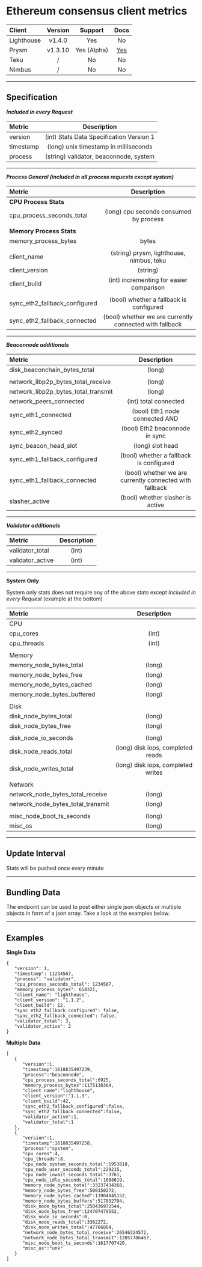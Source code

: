 # Ethereum consensus client metrics


| Client   | Version   | Support     | Docs
| :------------- | :----------: | :----------: | :----------: |
|  Lighthouse | v1.4.0  | Yes  | No   |
|  Prysm | v1.3.10 | Yes (Alpha)   | [Yes](https://docs.prylabs.network/docs/prysm-usage/client-stats/ "Yes")   |
|  Teku | / | No  | No   |
|  Nimbus | / | No   | No   |


------------

## Specification

***Included in every Request***

| Metric   | Description   | 
| :------------- | :----------: | 
|  version |  (int) Stats Data Specification Version 1  |
|  timestamp | (long) unix timestamp in milliseconds  |
|  process |  (string) validator, beaconnode, system  |


------------

***Process General (included in all process requests except system)***

| Metric   | Description   | 
| :------------- | :----------: | 
|  **CPU Process Stats** |  |
|  cpu_process_seconds_total | (long) cpu seconds consumed by process |
|  |  |
|  **Memory Process Stats** |  |
|  memory_process_bytes	 |  bytes |
|  |  |
| client_name | (string) prysm, lighthouse, nimbus, teku |
| client_version |  (string) |
| client_build | (int) incrementing for easier comparison |
|  |  |
| sync_eth2_fallback_configured | (bool) whether a fallback is configured |
| sync_eth2_fallback_connected | (bool) whether we are currently connected with fallback |

------------

***Beaconnode additionals***


| Metric   | Description   | 
| :------------- | :----------: | 
|  disk_beaconchain_bytes_total	 | (long) |
|  |  |
| network_libp2p_bytes_total_receive | (long) |
| network_libp2p_bytes_total_transmit | (long) |
| network_peers_connected    | (int) total connected |
| sync_eth1_connected  | (bool) Eth1 node connected AND  |
| sync_eth2_synced  | (bool) Eth2 beaconnode in sync  |
| sync_beacon_head_slot	| (long) slot head |
| sync_eth1_fallback_configured	 | (bool) whether a fallback is configured |
| sync_eth1_fallback_connected | (bool) whether we are currently connected with fallback |
| slasher_active | (bool) whether slasher is active |

------------

***Validator additionals***

| Metric   | Description   | 
| :------------- | :----------: | 
|  validator_total | (int) |
|  validator_active | (int) |

------------

**System Only** 

System only stats does not require any of the above stats except *Included in every Request* (example at the bottom)

| Metric   | Description   | 
| :------------- | :----------: | 
| CPU |  |
|  cpu_cores   | (int) |
|  cpu_threads  | (int) |
|  |  |
| Memory |  |
| memory_node_bytes_total | (long) |
| memory_node_bytes_free | (long) |
| memory_node_bytes_cached | (long) |
| memory_node_bytes_buffered |(long) |
|  |  |
| Disk |  |
| disk_node_bytes_total| (long) |
| disk_node_bytes_free | (long) |
|  |  |
| disk_node_io_seconds | (long) |
| disk_node_reads_total | (long) disk iops, completed reads |
| disk_node_writes_total  | (long) disk iops, completed writes |
|  |  |
| Network |  |
| network_node_bytes_total_receive  | (long) |
| network_node_bytes_total_transmit  | (long) |
|  |  |
| misc_node_boot_ts_seconds | (long) |
| misc_os | (long) |

------------

## Update Interval
Stats will be pushed once every minute

------------

## Bundling Data
The endpoint can be used to post either single json objects or multiple objects in form of a json array. Take a look at the examples below.

------------

## Examples 

**Single Data**

```
{
   "version": 1,
   "timestamp": 11234567,
   "process": "validator",
   "cpu_process_seconds_total": 1234567,
   "memory_process_bytes": 654321,
   "client_name": "lighthouse",
   "client_version": "1.1.2",
   "client_build": 12,
   "sync_eth2_fallback_configured": false,
   "sync_eth2_fallback_connected": false,
   "validator_total": 3,
   "validator_active": 2
}
```

**Multiple Data**

```
[
   {
      "version":1,
      "timestamp":1618835497239,
      "process":"beaconnode",
      "cpu_process_seconds_total":6925,
      "memory_process_bytes":1175138304,
      "client_name":"lighthouse",
      "client_version":"1.1.3",
      "client_build":42,
      "sync_eth2_fallback_configured":false,
      "sync_eth2_fallback_connected":false,
      "validator_active":1,
      "validator_total":1
   },
   {
      "version":1,
      "timestamp":1618835497258,
      "process":"system",
      "cpu_cores":4,
      "cpu_threads":8,
      "cpu_node_system_seconds_total":1953818,
      "cpu_node_user_seconds_total":229215,
      "cpu_node_iowait_seconds_total":3761,
      "cpu_node_idle_seconds_total":1688619,
      "memory_node_bytes_total":33237434368,
      "memory_node_bytes_free":500150272,
      "memory_node_bytes_cached":13904945152,
      "memory_node_bytes_buffers":517832704,
      "disk_node_bytes_total":250436972544,
      "disk_node_bytes_free":124707479552,
      "disk_node_io_seconds":0,
      "disk_node_reads_total":3362272,
      "disk_node_writes_total":47766864,
      "network_node_bytes_total_receive":26546324572,
      "network_node_bytes_total_transmit":12057786467,
      "misc_node_boot_ts_seconds":1617707420,
      "misc_os":"unk"
   }
]
```

